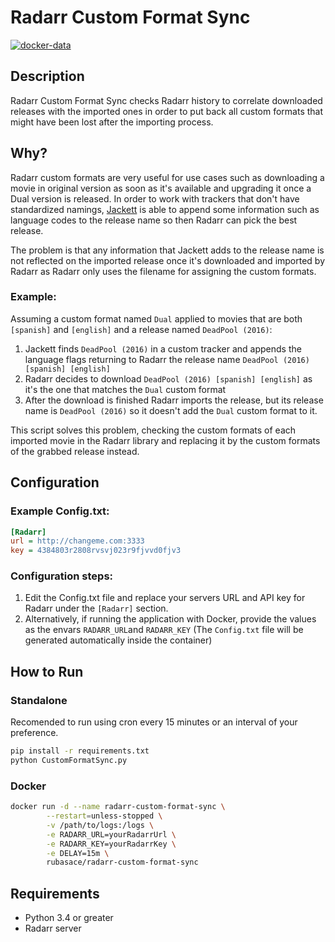 # Radarr Custom Format Sync

[![docker-data](https://images.microbadger.com/badges/image/rubasace/radarr-custom-format-sync.svg)](https://microbadger.com/images/rubasace/radarr-folder-organizer "Get your own image badge on microbadger.com")

## Description
Radarr Custom Format Sync checks Radarr history to correlate downloaded releases with the imported ones in order to put back all custom formats that might have been lost after the importing process.

## Why?
Radarr custom formats are very useful for use cases such as downloading a movie in original version as soon as it's available and upgrading it once a Dual version is released.
In order to work with trackers that don't have standardized namings, [Jackett](https://github.com/Jackett/Jackett "Jackett Github") is able to append some information such as language codes to the release name so then Radarr can pick the best release.

The problem is that any information that Jackett adds to the release name is not reflected on the imported release once it's downloaded and imported by Radarr as Radarr only uses the filename for assigning the custom formats. 

### Example: 

Assuming a custom format named ``Dual`` applied to movies that are both ``[spanish]`` and ``[english]`` and a release named ``DeadPool (2016)``:
1. Jackett finds ``DeadPool (2016)`` in a custom tracker and appends the language flags returning to Radarr the release name ``DeadPool (2016) [spanish] [english]``
2. Radarr decides to download ``DeadPool (2016) [spanish] [english]`` as it's the one that matches the ``Dual`` custom format
3. After the download is finished Radarr imports the release, but its release name is ``DeadPool (2016)`` so it doesn't add the ``Dual`` custom format to it.

This script solves this problem, checking the custom formats of each imported movie in the Radarr library and replacing it by the custom formats of the grabbed release instead.

## Configuration
### Example Config.txt:
```ini
[Radarr]
url = http://changeme.com:3333
key = 4384803r2808rvsvj023r9fjvvd0fjv3
```
### Configuration steps:
1. Edit the Config.txt file and replace your servers URL and API key for Radarr under the ``[Radarr]`` section.
2. Alternatively, if running the application with Docker, provide the values as the envars ``RADARR_URL``and ``RADARR_KEY`` (The ``Config.txt`` file will be generated automatically inside the container)

## How to Run
### Standalone
Recomended to run using cron every 15 minutes or an interval of your preference.
```bash
pip install -r requirements.txt
python CustomFormatSync.py
```
### Docker
```bash
docker run -d --name radarr-custom-format-sync \
        --restart=unless-stopped \
        -v /path/to/logs:/logs \
        -e RADARR_URL=yourRadarrUrl \
        -e RADARR_KEY=yourRadarrKey \
        -e DELAY=15m \
        rubasace/radarr-custom-format-sync
```
## Requirements
 * Python 3.4 or greater
 * Radarr server
